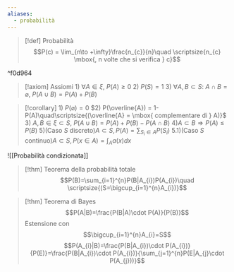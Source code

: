 ```yaml
---
aliases:
  - probabilità
---
```

> [!def] Probabilità
> $$P(c) = \lim_{n\to +\infty}\frac{n_{c}}{n}\quad \scriptsize{n_{c} \mbox{, n volte che si verifica } c}$$

^f0d964

>[!axiom] Assiomi
>$1)\ \forall A\in \xi,\ P(A)\ge 0$
>$2)\ P(S) = 1$
>$3)\ \forall A,B\subset S:\ A\cap B = \varnothing,\ P(A\cup B) = P(A)+P(B)$

>[!corollary]
>$1)\ P(\varnothing)=0$
>$2) P(\overline{A}) = 1-P(A)\quad\scriptsize{(\overline{A} = \mbox{ complementare di } A)}$
>$3)\ A,B\in \xi\subset S, \ P(A\cup B)=P(A)+P(B)-P(A\cap B)$
>$4) A\subset B\Rightarrow P(A)\le P(B)$
>$5)(\mbox{Caso } S\mbox{ discreto})A\subset S, P(A)=\sum_{S_{i}\in A}P(S_{i})$
>$5.1)(\mbox{Caso } S\mbox{ continuo})A\subset S, P(x\in A)=\int_{A}a(x)dx$
>

![[Probabilità condizionata]]

>[!thm] Teorema della probabilità totale
>$$P(B)=\sum_{i=1}^{n}P(B|A_{i})P(A_{i})\quad \scriptsize{(S=\bigcup_{i=1}^{n}A_{i})}$$

>[!thm] Teorema di Bayes
>$$P(A|B)=\frac{P(B|A)\cdot P(A)}{P(B)}$$
>Estensione con $$\bigcup_{i=1}^{n}A_{i}=S$$
>$$P(A_{i}|B)=\frac{P(B|A_{i})\cdot P(A_{i})}{P(E)}=\frac{P(B|A_{i})\cdot P(A_{i})}{\sum_{j=1}^{n}P(E|A_{j}\cdot P(A_{j}))}$$

